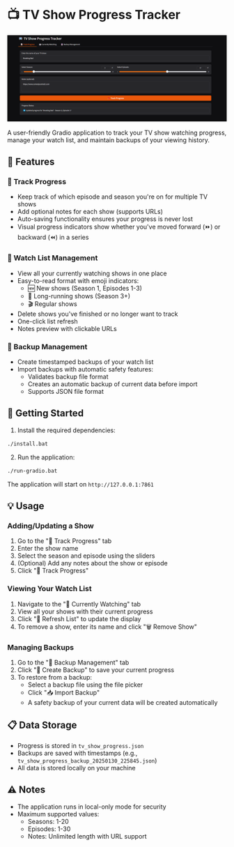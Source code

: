 # 📺 TV Show Progress Tracker
![tv-demo](https://raw.githubusercontent.com/MushroomFleet/TV-Show-Tracker-WebUI/refs/heads/main/images/tv-demo1.png)

A user-friendly Gradio application to track your TV show watching progress, manage your watch list, and maintain backups of your viewing history.

## 🌟 Features

### 📝 Track Progress
- Keep track of which episode and season you're on for multiple TV shows
- Add optional notes for each show (supports URLs)
- Auto-saving functionality ensures your progress is never lost
- Visual progress indicators show whether you've moved forward (⏩) or backward (⏪) in a series

### 👀 Watch List Management
- View all your currently watching shows in one place
- Easy-to-read format with emoji indicators:
  - 🆕 New shows (Season 1, Episodes 1-3)
  - 🌟 Long-running shows (Season 3+)
  - 🎬 Regular shows
- Delete shows you've finished or no longer want to track
- One-click list refresh
- Notes preview with clickable URLs

### 💾 Backup Management
- Create timestamped backups of your watch list
- Import backups with automatic safety features:
  - Validates backup file format
  - Creates an automatic backup of current data before import
  - Supports JSON file format

## 🚀 Getting Started

1. Install the required dependencies:
```bash
./install.bat
```

2. Run the application:
```bash
./run-gradio.bat
```

The application will start on `http://127.0.0.1:7861`

## 💡 Usage

### Adding/Updating a Show
1. Go to the "📝 Track Progress" tab
2. Enter the show name
3. Select the season and episode using the sliders
4. (Optional) Add any notes about the show or episode
5. Click "📌 Track Progress"

### Viewing Your Watch List
1. Navigate to the "👀 Currently Watching" tab
2. View all your shows with their current progress
3. Click "🔄 Refresh List" to update the display
4. To remove a show, enter its name and click "🗑️ Remove Show"

### Managing Backups
1. Go to the "💾 Backup Management" tab
2. Click "💾 Create Backup" to save your current progress
3. To restore from a backup:
   - Select a backup file using the file picker
   - Click "📥 Import Backup"
   - A safety backup of your current data will be created automatically

## 📋 Data Storage
- Progress is stored in `tv_show_progress.json`
- Backups are saved with timestamps (e.g., `tv_show_progress_backup_20250130_225845.json`)
- All data is stored locally on your machine

## ⚠️ Notes
- The application runs in local-only mode for security
- Maximum supported values:
  - Seasons: 1-20
  - Episodes: 1-30
  - Notes: Unlimited length with URL support
